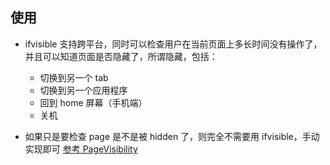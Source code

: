 ## 使用

* ifvisible 支持跨平台，同时可以检查用户在当前页面上多长时间没有操作了，并且可以知道页面是否隐藏了，所谓隐藏，包括：
  - 切换到另一个 tab
  - 切换到另一个应用程序
  - 回到 home 屏幕（手机端）
  - 关机

* 如果只是要检查 page 是不是被 hidden 了，则完全不需要用 ifvisible，手动实现即可 [参考 PageVisibility](/libs/utils/PageVisibility.js)

